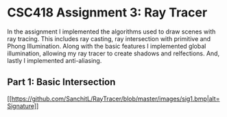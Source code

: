# CSC418 Assignment 3: Ray Tracer
 In the assignment I implemented the algorithms used to draw scenes with ray tracing. This includes ray casting, ray intersection with primitive and Phong Illumination. Along with the basic features I implemented global illumination, allowing my ray tracer to create shadows and relfections. And, lastly I implemented anti-aliasing.
 
 ## Part 1: Basic Intersection
 
 
[[https://github.com/SanchitL/RayTracer/blob/master/images/sig1.bmp|alt=Signature]]
